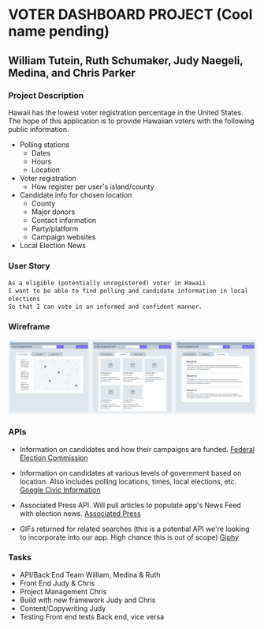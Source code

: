 # VOTER DASHBOARD PROJECT (Cool name pending)
## William Tutein, Ruth Schumaker, Judy Naegeli, Medina, and Chris Parker

### Project Description
Hawaii has the lowest voter registration percentage in the United States. The hope of this application is to provide Hawaiian voters with the following public information.
- Polling stations
    - Dates
    - Hours
    - Location
- Voter registration
    - How register per user's island/county
- Candidate info for chosen location
    - County
    - Major donors
    - Contact information
    - Party/platform
    - Campaign websites
- Local Election News


### User Story
```
As a eligible (potentially unregistered) voter in Hawaii
I want to be able to find polling and candidate information in local elections
So that I can vote in an informed and confident manner.
```

### Wireframe
![Application Wireframe](voter-dashboard-wireframe.png)


### APIs

- Information on candidates and how their campaigns are funded.
    [Federal Election Commission](https://api.data.gov/docs/fec/)

- Information on candidates at various levels of government based on location. Also includes polling locations, times, local elections, etc.
    [Google Civic Information](https://developers.google.com/civic-information)

- Associated Press API. Will pull articles to populate app's News Feed with election news.
    [Associated Press](https://developer.ap.org/)

- GIFs returned for related searches (this is a potential API we're looking to incorporate into our app. High chance this is out of scope)
    [Giphy](https://developers.giphy.com/docs/api)


### Tasks
- API/Back End Team
    William, Medina & Ruth
- Front End
    Judy & Chris
- Project Management
    Chris
- Build with new framework
    Judy and Chris
- Content/Copywriting
    Judy
- Testing
    Front end tests Back end, vice versa


